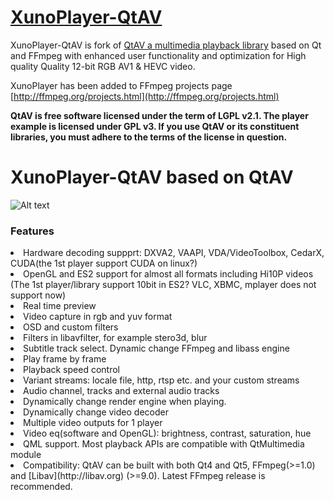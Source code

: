 # [XunoPlayer-QtAV](http://www.xuno.com) 

XunoPlayer-QtAV is fork of  [QtAV a multimedia playback library](http://www.qtav.org) based on Qt and FFmpeg with enhanced user functionality and optimization  for High quality Quality 12-bit RGB AV1 & HEVC video.

XunoPlayer has been added to FFmpeg projects page [http://ffmpeg.org/projects.html](http://ffmpeg.org/projects.html)

**QtAV is free software licensed under the term of LGPL v2.1. The player example is licensed under GPL v3.  If you use QtAV or its constituent libraries,
you must adhere to the terms of the license in question.**

# XunoPlayer-QtAV based on QtAV

![Alt text](http://www.xuno.com/images/XunoPlayer.jpg "XunoPlayer-QtAV")


### Features

<li>Hardware decoding suppprt: DXVA2, VAAPI, VDA/VideoToolbox, CedarX, CUDA(the 1st player support CUDA on linux?)</li>
<li>OpenGL and ES2 support for almost all formats including Hi10P videos (The 1st player/library support 10bit in ES2? VLC, XBMC, mplayer does not support now)</li>
<li>Real time preview</li>
<li>Video capture in rgb and yuv format</li>
<li>OSD and custom filters</li>
<li>Filters in libavfilter, for example stero3d, blur</li>
<li>Subtitle track select. Dynamic change FFmpeg and libass engine</li>
<li>Play frame by frame</li>
<li>Playback speed control</li>
<li>Variant streams: locale file, http, rtsp etc. and your custom streams</li>
<li>Audio channel, tracks and external audio tracks</li>
<li>Dynamically change render engine when playing.</li>
<li>Dynamically change video decoder</li>
<li>Multiple video outputs for 1 player</li>
<li>Video eq(software and OpenGL): brightness, contrast, saturation, hue</li>
<li>QML support. Most playback APIs are compatible with QtMultimedia module</li>
<li>Compatibility: QtAV can be built with both Qt4 and Qt5, FFmpeg(>=1.0) and [Libav](http://libav.org) (>=9.0). Latest FFmpeg release is recommended.</li>



